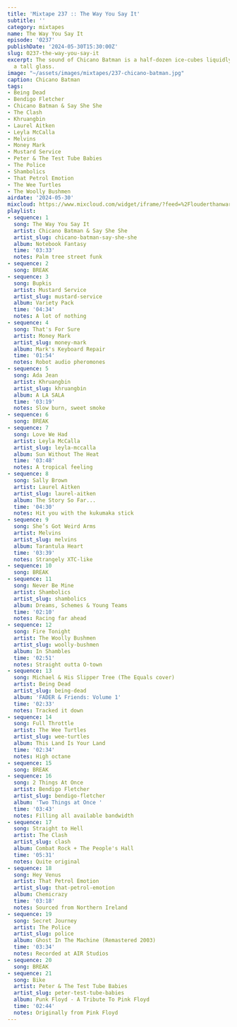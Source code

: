 ```yaml
---
title: 'Mixtape 237 :: The Way You Say It'
subtitle: ''
category: mixtapes
name: The Way You Say It
episode: '0237'
publishDate: '2024-05-30T15:30:00Z'
slug: 0237-the-way-you-say-it
excerpt: The sound of Chicano Batman is a half-dozen ice-cubes liquidly clinking in
  a tall glass.
image: "~/assets/images/mixtapes/237-chicano-batman.jpg"
caption: Chicano Batman
tags:
- Being Dead
- Bendigo Fletcher
- Chicano Batman & Say She She
- The Clash
- Khruangbin
- Laurel Aitken
- Leyla McCalla
- Melvins
- Money Mark
- Mustard Service
- Peter & The Test Tube Babies
- The Police
- Shambolics
- That Petrol Emotion
- The Wee Turtles
- The Woolly Bushmen
airdate: '2024-05-30'
mixcloud: https://www.mixcloud.com/widget/iframe/?feed=%2Flouderthanwar%2Fthe-mixtape-237-the-way-you-say-it-2024-05-30%2F&hide_artwork=1&hide_cover=1
playlist:
- sequence: 1
  song: The Way You Say It
  artist: Chicano Batman & Say She She
  artist_slug: chicano-batman-say-she-she
  album: Notebook Fantasy
  time: '03:33'
  notes: Palm tree street funk
- sequence: 2
  song: BREAK
- sequence: 3
  song: Bupkis
  artist: Mustard Service
  artist_slug: mustard-service
  album: Variety Pack
  time: '04:34'
  notes: A lot of nothing
- sequence: 4
  song: That's For Sure
  artist: Money Mark
  artist_slug: money-mark
  album: Mark's Keyboard Repair
  time: '01:54'
  notes: Robot audio pheromones
- sequence: 5
  song: Ada Jean
  artist: Khruangbin
  artist_slug: khruangbin
  album: A LA SALA
  time: '03:19'
  notes: Slow burn, sweet smoke
- sequence: 6
  song: BREAK
- sequence: 7
  song: Love We Had
  artist: Leyla McCalla
  artist_slug: leyla-mccalla
  album: Sun Without The Heat
  time: '03:48'
  notes: A tropical feeling
- sequence: 8
  song: Sally Brown
  artist: Laurel Aitken
  artist_slug: laurel-aitken
  album: The Story So Far...
  time: '04:30'
  notes: Hit you with the kukumaka stick
- sequence: 9
  song: She’s Got Weird Arms
  artist: Melvins
  artist_slug: melvins
  album: Tarantula Heart
  time: '03:39'
  notes: Strangely XTC-like
- sequence: 10
  song: BREAK
- sequence: 11
  song: Never Be Mine
  artist: Shambolics
  artist_slug: shambolics
  album: Dreams, Schemes & Young Teams
  time: '02:10'
  notes: Racing far ahead
- sequence: 12
  song: Fire Tonight
  artist: The Woolly Bushmen
  artist_slug: woolly-bushmen
  album: In Shambles
  time: '02:51'
  notes: Straight outta O-town
- sequence: 13
  song: Michael & His Slipper Tree (The Equals cover)
  artist: Being Dead
  artist_slug: being-dead
  album: 'FADER & Friends: Volume 1'
  time: '02:33'
  notes: Tracked it down
- sequence: 14
  song: Full Throttle
  artist: The Wee Turtles
  artist_slug: wee-turtles
  album: This Land Is Your Land
  time: '02:34'
  notes: High octane
- sequence: 15
  song: BREAK
- sequence: 16
  song: 2 Things At Once
  artist: Bendigo Fletcher
  artist_slug: bendigo-fletcher
  album: 'Two Things at Once '
  time: '03:43'
  notes: Filling all available bandwidth
- sequence: 17
  song: Straight to Hell
  artist: The Clash
  artist_slug: clash
  album: Combat Rock + The People's Hall
  time: '05:31'
  notes: Quite original
- sequence: 18
  song: Hey Venus
  artist: That Petrol Emotion
  artist_slug: that-petrol-emotion
  album: Chemicrazy
  time: '03:18'
  notes: Sourced from Northern Ireland
- sequence: 19
  song: Secret Journey
  artist: The Police
  artist_slug: police
  album: Ghost In The Machine (Remastered 2003)
  time: '03:34'
  notes: Recorded at AIR Studios
- sequence: 20
  song: BREAK
- sequence: 21
  song: Bike
  artist: Peter & The Test Tube Babies
  artist_slug: peter-test-tube-babies
  album: Punk Floyd - A Tribute To Pink Floyd
  time: '02:44'
  notes: Originally from Pink Floyd
---
```


